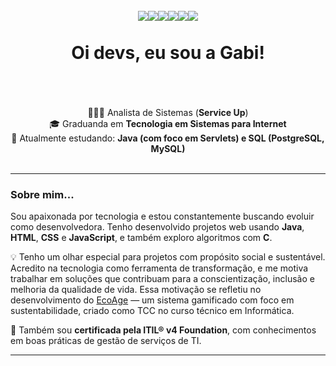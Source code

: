 <h1 align="center">
  <br>
  <img src="https://img.shields.io/badge/java-%23ED8B00.svg?style=for-the-badge&logo=openjdk&logoColor=white"/><img src="https://img.shields.io/badge/C-00599C?style=for-the-badge&logo=c&logoColor=white"/><img src="https://img.shields.io/badge/HTML5-E34F26?style=for-the-badge&logo=html5&logoColor=white"/><img src="https://img.shields.io/badge/CSS3-1572B6?style=for-the-badge&logo=css3&logoColor=white"/><img src="https://img.shields.io/badge/JavaScript-F7DF1E?style=for-the-badge&logo=javascript&logoColor=black"/><img src="https://img.shields.io/badge/PHP-777BB4?style=for-the-badge&logo=php&logoColor=white"/><br><br>
  Oi devs, eu sou a Gabi!<br><br></h1>
<p align="center"><br>
  👩🏻‍💻 Analista de Sistemas (<b>Service Up</b>)<br>
  🎓 Graduanda em <b>Tecnologia em Sistemas para Internet</b><br>
  🌱 Atualmente estudando: <b>Java (com foco em Servlets) e SQL (PostgreSQL, MySQL)</b><br><br>
</p>

---

### Sobre mim...

Sou apaixonada por tecnologia e estou constantemente buscando evoluir como desenvolvedora. Tenho desenvolvido projetos web usando **Java**, **HTML**, **CSS** e **JavaScript**, e também exploro algoritmos com **C**.

💡 Tenho um olhar especial para projetos com propósito social e sustentável. Acredito na tecnologia como ferramenta de transformação, e me motiva trabalhar em soluções que contribuam para a conscientização, inclusão e melhoria da qualidade de vida. Essa motivação se refletiu no desenvolvimento do  [EcoAge](https://github.com/Eco-Age/ecoage)  — um sistema gamificado com foco em sustentabilidade, criado como TCC no curso técnico em Informática.

📜 Também sou **certificada pela ITIL® v4 Foundation**, com conhecimentos em boas práticas de gestão de serviços de TI.

---

